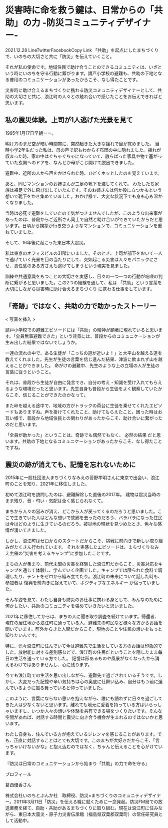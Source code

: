 # 災害時に命を救う鍵は、日常からの「共助」の力 -防災コミュニティデザイナー-

2021.12.28
LineTwitterFacebookCopy Link
 「共助」を起点にしたまちづくりで、いのちの大切さと共に「防災」を伝えていくこと。

それが私の使命です。地域住民で助け合うことのできるコミュニティは、いざという時にいのちを守る行動に繋がります。請戸小学校の避難も、共助の下地となる普段のコミュニケーションがあったからこそ、なし得たことです。

災害時に助け合えるまちづくりに携わる防災コミュニティデザイナーとして、共助の大切さと共に、浪江町の人々との触れ合いで感じたことをお伝えできればと思います。

## 私の震災体験。上司が1人逃げた光景を見て

1995年1月17日早朝ーー。

明け方のまだ空が暗い時間帯に、突然起きた大きな揺れで目が覚めました。
当時小学2年生だった私は、母の声で訳もわからず布団の中に隠れました。揺れが収まった時、家の中はぐちゃぐちゃになっていて、散らばった家具や物で塞がっていた玄関へのドアを、なんとか母がこじ開けて脱出できました。

避難中、近所の人から声をかけられた時、ひどくホッとしたのを覚えています。

あと、同じマンションのお姉さんが三足の靴下を渡してくれて。
わたしたち家族は裸足で外に飛び出していたんです。そのお姉さんは何か役に立つかもという想いで靴下をかき集めていました。おかげ様で、大変な状況下でも身も心も温かくなりました。

当時は必死で避難をしていたので気がつきませんでしたが、このような出来事があったのは、普段からご近所さん同士で自然と助け合いができていたからだと思います。日頃から挨拶が行き交うようなマンションで、コミュニケーションを重ねていました。

そして、16年後に起こった東日本大震災。

私は東京のオフィスビルの31階にいました。そのとき、上司が部下をおいて一人で逃げていく光景を目の当たりにして、突如起こる災害は人々をパニックにさせ、責任感のある方さえも逃げてしまうという現実を見ました。

訓練や共通意識をもつことの大切さを実感し、日々の一つ一つの行動が咄嗟の判断に繋がると思いました。この2つの経験を通して、私は 「共助」という言葉を大切にしながら災害時に助け合えるまちづくり に携わる仕事をしています。

## 「奇跡」ではなく、共助の力で助かったストーリー

< 写真を挿入 >

請戸小学校での避難エピソードには「共助」の精神が顕著に現れていると思います。「全員無事避難できた」という背景には、普段からのコミュニケーションが生み出した結果ではないでしょうか。

一連の流れの中で、ある生徒が「こっちの道が近いよ！」と大平山を越える道を教えてくれました。先生が生徒の言葉を信じ進んだ結果、津波に飲まれず山を越えることができました。 命がけの避難中、先生のような上の立場の人が生徒の言葉に従うということ。

それは、普段から生徒が自由に発言でき、自分の考え・知識を受け入れてもらえるような環境だったと思います。先生自身も普段から生徒をよく観察していたからこそ、信じることができたのかなって。

また峠を越える途中で、地域の方がトラックの荷台に生徒を乗せてくれたエピソードもありますね。声を掛けてくれたこと、助けてもらえたこと。困った時はお互い様で、普段から地域住民との関わりがあったからこそ、助け合いに繋がったのだと思います。

「全員が助かった」ということは、奇跡でも偶然でもなく、 必然の結果 だと思います。共助の下地となるコミュニケーションがあったからこそ、なし得たことですね。

## 震災の跡が消えても、記憶を忘れないために

2015年に一般社団法人まちづくりなみえの菅野孝明さんに東京で出会い、浪江町のことを知り、2021年に移住しました。

初めて浪江町を訪問したのは、避難解除した直後の2017年。
 建物は震災当時のまま残り、音・匂い・気配は全く感じられなくて。

まちから人々の営みが消え、どこから人が戻ってくるのだろうと思いました。ここで生きていた人はどんな想いで故郷を去ったのだろう、バラバラになった住民は今はどのように生きているのだろう。被災地の現状を見つめたとき、色々な感情が湧いてきました。

しかし、浪江町はゼロからのスタートだからこそ、挑戦に前向きで新しい取り組みがたくさん行われています。
それを実感したエピソードは、まちづくりなみえ主催の”災害を考えるキャンプ”に参加したことです。

まちの人が集まり、前代未聞の災害を経験した浪江町だからこそ、災害対応をキャンプを通じて体験し、学んでいく企画でした。キャンプでは限られた食料で調理したり、テントをゼロから組み立てたり。浪江町の未来について話した時も、参加者は 復興を前向きに捉えていて、ポジティブなエネルギー が宿っていました。

そんな姿を見て、わたし自身も防災のお仕事に携わる身として、みんなのために何かしたい、共助のコミュニティを強めていきたいと思いました。

2021年に移住してからは、まちの人に聞き取り調査を続けています。帰還者、現在の居住地から浪江町に通っている人、避難先の町民など様々な方からお話を聞いています。町外からきた人間だからこそ、現地のことや住民の想いをもっと知りたいんです。

特に、元々浪江町に住んでいて今は避難先で生活をしている方のお話は印象的でした。放射能に対する差別感などで、浪江町の住民だということを隠したまま毎日の生活を送っている方でした。
記憶は形あるものや風景がなくなったから消えるわけではありませんし、心に残ります。

今でも浪江町での生活を思い出しながら、避難先で過ごされているそうです。しかし、大変だった記憶や辛い気持ちは心の奥底に仕舞い込み、自分はもう前に進んでいるように振る舞っていると仰っていました。

このように、言葉にならない思いを抱えながら、誰にも語れずに日々を過ごしてきた人は少なくないと思います。離れても地元に愛着を持っている方はいらっしゃいますし、いつか人々の想いや体験を共有できる場をつくりたいです。そんな空間があれば、対話する時間と震災に向き合う機会が生まれるのではないかと思います。

わたし自身も、住んでいる方が抱えているジレンマを感じることがあります。でも、正直に対話することはとても大切です。このまちが大好きだからこそ、「言っちゃいけないかな」と抱え込むのではなく、ちゃんと伝えることを心がけています。

『防災は日常のコミュニケーションから始まり「共助」の力で命を守る』

プロフィール

葛西優香さん

株式会社いのちとぶんか社　取締役、防災×まちづくりのコミュニティデザイナー。2011年3月11日「防災」を伝える職に就くために一念発起。防災FM局での放送業務を経て、自助・共助があるまちづくりに取り組む。現在は浪江町に住みながら、東日本大震災・原子力災害伝承館（福島県双葉郡双葉町）の常任研究員として活動中。
